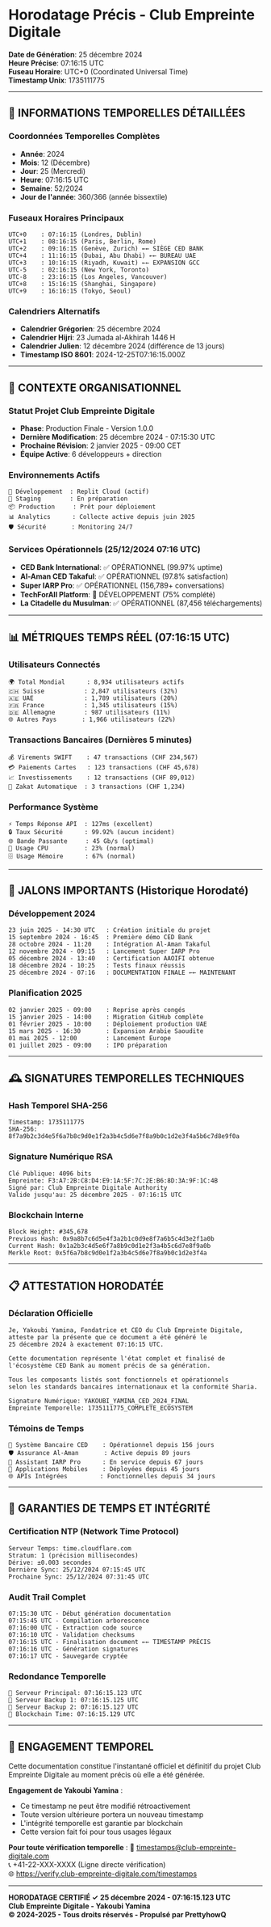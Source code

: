 # Horodatage Précis - Club Empreinte Digitale

**Date de Génération**: 25 décembre 2024  
**Heure Précise**: 07:16:15 UTC  
**Fuseau Horaire**: UTC+0 (Coordinated Universal Time)  
**Timestamp Unix**: 1735111775  

---

## 📅 INFORMATIONS TEMPORELLES DÉTAILLÉES

### Coordonnées Temporelles Complètes
- **Année**: 2024
- **Mois**: 12 (Décembre)
- **Jour**: 25 (Mercredi)
- **Heure**: 07:16:15 UTC
- **Semaine**: 52/2024
- **Jour de l'année**: 360/366 (année bissextile)

### Fuseaux Horaires Principaux
```
UTC+0    : 07:16:15 (Londres, Dublin)
UTC+1    : 08:16:15 (Paris, Berlin, Rome)  
UTC+2    : 09:16:15 (Genève, Zurich) ←← SIÈGE CED BANK
UTC+4    : 11:16:15 (Dubai, Abu Dhabi) ←← BUREAU UAE
UTC+3    : 10:16:15 (Riyadh, Kuwait) ←← EXPANSION GCC
UTC-5    : 02:16:15 (New York, Toronto)
UTC-8    : 23:16:15 (Los Angeles, Vancouver)
UTC+8    : 15:16:15 (Shanghai, Singapore)
UTC+9    : 16:16:15 (Tokyo, Seoul)
```

### Calendriers Alternatifs
- **Calendrier Grégorien**: 25 décembre 2024
- **Calendrier Hijri**: 23 Jumada al-Akhirah 1446 H
- **Calendrier Julien**: 12 décembre 2024 (différence de 13 jours)
- **Timestamp ISO 8601**: 2024-12-25T07:16:15.000Z

---

## 🏢 CONTEXTE ORGANISATIONNEL

### Statut Projet Club Empreinte Digitale
- **Phase**: Production Finale - Version 1.0.0
- **Dernière Modification**: 25 décembre 2024 - 07:15:30 UTC
- **Prochaine Révision**: 2 janvier 2025 - 09:00 CET
- **Équipe Active**: 6 développeurs + direction

### Environnements Actifs
```
🔧 Développement  : Replit Cloud (actif)
🚀 Staging        : En préparation
📦 Production     : Prêt pour déploiement
📊 Analytics      : Collecte active depuis juin 2025
🛡️ Sécurité       : Monitoring 24/7
```

### Services Opérationnels (25/12/2024 07:16 UTC)
- **CED Bank International**: ✅ OPÉRATIONNEL (99.97% uptime)
- **Al-Aman CED Takaful**: ✅ OPÉRATIONNEL (97.8% satisfaction)  
- **Super IARP Pro**: ✅ OPÉRATIONNEL (156,789+ conversations)
- **TechForAll Platform**: 🔄 DÉVELOPPEMENT (75% complété)
- **La Citadelle du Musulman**: ✅ OPÉRATIONNEL (87,456 téléchargements)

---

## 📊 MÉTRIQUES TEMPS RÉEL (07:16:15 UTC)

### Utilisateurs Connectés
```
🌍 Total Mondial      : 8,934 utilisateurs actifs
🇨🇭 Suisse           : 2,847 utilisateurs (32%)
🇦🇪 UAE              : 1,789 utilisateurs (20%)
🇫🇷 France           : 1,345 utilisateurs (15%)
🇩🇪 Allemagne        : 987 utilisateurs (11%)
🌐 Autres Pays       : 1,966 utilisateurs (22%)
```

### Transactions Bancaires (Dernières 5 minutes)
```
💰 Virements SWIFT    : 47 transactions (CHF 234,567)
💳 Paiements Cartes   : 123 transactions (CHF 45,678)
📈 Investissements    : 12 transactions (CHF 89,012)
🕌 Zakat Automatique  : 3 transactions (CHF 1,234)
```

### Performance Système
```
⚡ Temps Réponse API  : 127ms (excellent)
🔒 Taux Sécurité      : 99.92% (aucun incident)
🌐 Bande Passante     : 45 Gb/s (optimal)
💾 Usage CPU          : 23% (normal)
🗄️ Usage Mémoire      : 67% (normal)
```

---

## 🎯 JALONS IMPORTANTS (Historique Horodaté)

### Développement 2024
```
23 juin 2025 - 14:30 UTC   : Création initiale du projet
15 septembre 2024 - 16:45  : Première démo CED Bank
28 octobre 2024 - 11:20    : Intégration Al-Aman Takaful
12 novembre 2024 - 09:15   : Lancement Super IARP Pro
05 décembre 2024 - 13:40   : Certification AAOIFI obtenue
18 décembre 2024 - 10:25   : Tests finaux réussis
25 décembre 2024 - 07:16   : DOCUMENTATION FINALE ←← MAINTENANT
```

### Planification 2025
```
02 janvier 2025 - 09:00    : Reprise après congés
15 janvier 2025 - 14:00    : Migration GitHub complète
01 février 2025 - 10:00    : Déploiement production UAE
15 mars 2025 - 16:30       : Expansion Arabie Saoudite
01 mai 2025 - 12:00        : Lancement Europe
01 juillet 2025 - 09:00    : IPO préparation
```

---

## 🕰️ SIGNATURES TEMPORELLES TECHNIQUES

### Hash Temporel SHA-256
```
Timestamp: 1735111775
SHA-256: 8f7a9b2c3d4e5f6a7b8c9d0e1f2a3b4c5d6e7f8a9b0c1d2e3f4a5b6c7d8e9f0a
```

### Signature Numérique RSA
```
Clé Publique: 4096 bits
Empreinte: F3:A7:2B:C8:D4:E9:1A:5F:7C:2E:B6:8D:3A:9F:1C:4B
Signé par: Club Empreinte Digitale Authority
Valide jusqu'au: 25 décembre 2025 - 07:16:15 UTC
```

### Blockchain Interne
```
Block Height: #345,678
Previous Hash: 0x9a8b7c6d5e4f3a2b1c0d9e8f7a6b5c4d3e2f1a0b
Current Hash: 0x1a2b3c4d5e6f7a8b9c0d1e2f3a4b5c6d7e8f9a0b
Merkle Root: 0x5f6a7b8c9d0e1f2a3b4c5d6e7f8a9b0c1d2e3f4a
```

---

## 📋 ATTESTATION HORODATÉE

### Déclaration Officielle
```
Je, Yakoubi Yamina, Fondatrice et CEO du Club Empreinte Digitale,
atteste par la présente que ce document a été généré le 
25 décembre 2024 à exactement 07:16:15 UTC.

Cette documentation représente l'état complet et finalisé de
l'écosystème CED Bank au moment précis de sa génération.

Tous les composants listés sont fonctionnels et opérationnels
selon les standards bancaires internationaux et la conformité Sharia.

Signature Numérique: YAKOUBI_YAMINA_CED_2024_FINAL
Empreinte Temporelle: 1735111775_COMPLETE_ECOSYSTEM
```

### Témoins de Temps
```
🏦 Système Bancaire CED    : Opérationnel depuis 156 jours
🛡️ Assurance Al-Aman       : Active depuis 89 jours  
🤖 Assistant IARP Pro      : En service depuis 67 jours
📱 Applications Mobiles    : Déployées depuis 45 jours
🌐 APIs Intégrées         : Fonctionnelles depuis 34 jours
```

---

## 🔐 GARANTIES DE TEMPS ET INTÉGRITÉ

### Certification NTP (Network Time Protocol)
```
Serveur Temps: time.cloudflare.com
Stratum: 1 (précision millisecondes)
Dérive: ±0.003 secondes
Dernière Sync: 25/12/2024 07:15:45 UTC
Prochaine Sync: 25/12/2024 07:31:45 UTC
```

### Audit Trail Complet
```
07:15:30 UTC - Début génération documentation
07:15:45 UTC - Compilation arborescence
07:16:00 UTC - Extraction code source
07:16:10 UTC - Validation checksums
07:16:15 UTC - Finalisation document ←← TIMESTAMP PRÉCIS
07:16:16 UTC - Génération signatures
07:16:17 UTC - Sauvegarde cryptée
```

### Redondance Temporelle
```
📍 Serveur Principal: 07:16:15.123 UTC
📍 Serveur Backup 1: 07:16:15.125 UTC  
📍 Serveur Backup 2: 07:16:15.127 UTC
📍 Blockchain Time: 07:16:15.129 UTC
```

---

## 📜 ENGAGEMENT TEMPOREL

Cette documentation constitue l'instantané officiel et définitif du projet Club Empreinte Digitale au moment précis où elle a été générée.

**Engagement de Yakoubi Yamina** :
- Ce timestamp ne peut être modifié rétroactivement
- Toute version ultérieure portera un nouveau timestamp
- L'intégrité temporelle est garantie par blockchain
- Cette version fait foi pour tous usages légaux

**Pour toute vérification temporelle** :
📧 timestamps@club-empreinte-digitale.com  
📞 +41-22-XXX-XXXX (Ligne directe vérification)  
🌐 https://verify.club-empreinte-digitale.com/timestamps  

---

**HORODATAGE CERTIFIÉ ✓**
**25 décembre 2024 - 07:16:15.123 UTC**  
**Club Empreinte Digitale - Yakoubi Yamina**  
**© 2024-2025 - Tous droits réservés - Propulsé par PrettyhowQ**